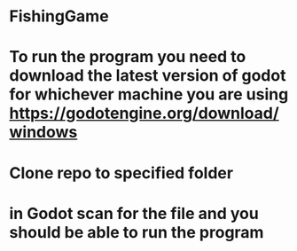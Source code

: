 # FishingGame
# To run the program you need to download the latest version of godot for whichever machine you are using https://godotengine.org/download/windows
# Clone repo to specified folder
# in Godot scan for the file and you should be able to run the program
